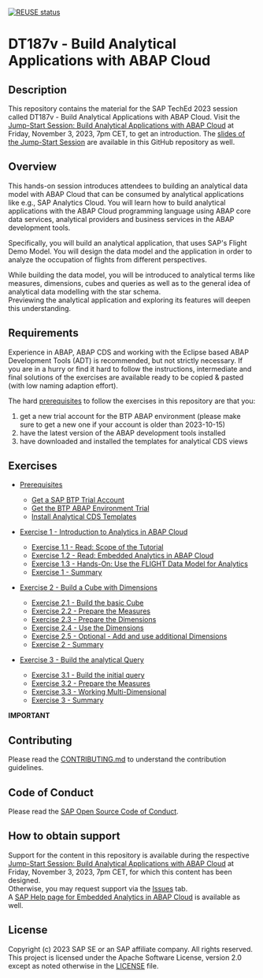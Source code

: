 [![REUSE status](https://api.reuse.software/badge/github.com/SAP-samples/teched2023-DT187v)](https://api.reuse.software/info/github.com/SAP-samples/teched2023-DT187v)

# DT187v - Build Analytical Applications with ABAP Cloud

## Description

This repository contains the material for the SAP TechEd 2023 session called DT187v - Build Analytical Applications with ABAP Cloud.
Visit the [Jump-Start Session: Build Analytical Applications with ABAP Cloud](https://go3.events.sap.com/sapteched/virtual/2023/reg/flow/sap/sapteched23/catalog/page/catalog/session/1693019886304001sNN4) at Friday, November 3, 2023, 7pm CET, to get an introduction.
The [slides of the Jump-Start Session](/exercises/ex3/images/231018_Embedded-Analytics-for-TechEd_Ext.pdf) are available in this GitHub repository as well.


## Overview

This hands-on session introduces attendees to building an analytical data model with ABAP Cloud that can be consumed by analytical applications like e.g., SAP Analytics Cloud. You will learn how to build analytical applications with the ABAP Cloud programming language using ABAP core data services, analytical providers and business services in the ABAP development tools.

Specifically, you will build an analytical application, that uses SAP's Flight Demo Model. You will design the data model and the application in order to analyze the occupation of flights from different perspectives.

While building the data model, you will be introduced to analytical terms like measures, dimensions, cubes and queries as well as to the general idea of analytical data modelling with the star schema.<br>
Previewing the analytical application and exploring its features will deepen this understanding.

## Requirements

Experience in ABAP, ABAP CDS and working with the Eclipse based ABAP Development Tools (ADT) is recommended, but not strictly necessary. If you are in a hurry or find it hard to follow the instructions, intermediate and final solutions of the exercises are available ready to be copied & pasted (with low naming adaption effort).

The hard [prerequisites](https://github.com/SAP-samples/teched2023-DT187v/blob/main/exercises/ex0/README.md) to follow the exercises in this repository are that you:
1) get a new trial account for the BTP ABAP environment (please make sure to get a new one if your account is older than 2023-10-15)
2) have the latest version of the ABAP development tools installed
3) have downloaded and installed the templates for analytical CDS views

## Exercises

- [Prerequisites](https://github.com/SAP-samples/teched2023-DT187v/blob/main/exercises/ex0/README.md)
    - [Get a SAP BTP Trial Account](https://github.com/SAP-samples/teched2023-DT187v/blob/main/exercises/ex0/README.md#sap-btp-trial-account)
    - [Get the BTP ABAP Environment Trial](https://github.com/SAP-samples/teched2023-DT187v/blob/main/exercises/ex0/README.md#abap-environment-in-sap-btp-trial)
    - [Install Analytical CDS Templates](https://github.com/SAP-samples/teched2023-DT187v/blob/main/exercises/ex0/README.md#download-and-install-analytical-abap-cds-templates)

- [Exercise 1 - Introduction to Analytics in ABAP Cloud](https://github.com/SAP-samples/teched2023-DT187v/blob/main/exercises/ex1/README.md)
    - [Exercise 1.1 - Read: Scope of the Tutorial](https://github.com/SAP-samples/teched2023-DT187v/blob/main/exercises/ex1/README.md#exercise-11---read-scope-of-the-tutorial)
    - [Exercise 1.2 - Read: Embedded Analytics in ABAP Cloud](https://github.com/SAP-samples/teched2023-DT187v/blob/main/exercises/ex1/README.md#exercise-12---read-embedded-analytics-in-abap-cloud)
    - [Exercise 1.3 - Hands-On: Use the FLIGHT Data Model for Analytics](https://github.com/SAP-samples/teched2023-DT187v/blob/main/exercises/ex1/README.md#exercise-13---hands-on-use-the-flight-data-model-for-analytics)
    - [Exercise 1 - Summary](https://github.com/SAP-samples/teched2023-DT187v/blob/main/exercises/ex1/README.md#summary)

- [Exercise 2 - Build a Cube with Dimensions](https://github.com/SAP-samples/teched2023-DT187v/blob/main/exercises/ex2/README.md)
    - [Exercise 2.1 - Build the basic Cube](https://github.com/SAP-samples/teched2023-DT187v/blob/main/exercises/ex2/README.md#exercise-21---build-the-basic-cube)
    - [Exercise 2.2 - Prepare the Measures](https://github.com/SAP-samples/teched2023-DT187v/blob/main/exercises/ex2/README.md#exercise-22---prepare-the-measures)
    - [Exercise 2.3 - Prepare the Dimensions](https://github.com/SAP-samples/teched2023-DT187v/blob/main/exercises/ex2/README.md#exercise-23---prepare-the-dimensions)
    - [Exercise 2.4 - Use the Dimensions](https://github.com/SAP-samples/teched2023-DT187v/blob/main/exercises/ex2/README.md#exercise-24---use-the-dimensions)
    - [Exercise 2.5 - Optional - Add and use additional Dimensions](https://github.com/SAP-samples/teched2023-DT187v/blob/main/exercises/ex2/README.md#exercise-25---optional-add-and-use-additional-dimensions)
    - [Exercise 2 - Summary](https://github.com/SAP-samples/teched2023-DT187v/blob/main/exercises/ex2/README.md#summary)

- [Exercise 3 - Build the analytical Query](https://github.com/SAP-samples/teched2023-DT187v/blob/main/exercises/ex3/README.MD)
    - [Exercise 3.1 - Build the initial query](https://github.com/SAP-samples/teched2023-DT187v/blob/main/exercises/ex3/README.MD#exercise-31---build-the-initial-query)
    - [Exercise 3.2 - Prepare the Measures](https://github.com/SAP-samples/teched2023-DT187v/blob/main/exercises/ex3/README.MD#exercise-32---prepare-the-measures)
    - [Exercise 3.3 - Working Multi-Dimensional](https://github.com/SAP-samples/teched2023-DT187v/blob/main/exercises/ex3/README.MD#exercise-33---working-with-the-multi-dimensional-analysis)
    - [Exercise 3 - Summary](https://github.com/SAP-samples/teched2023-DT187v/blob/main/exercises/ex3/README.MD#summary)


**IMPORTANT**

## Contributing
Please read the [CONTRIBUTING.md](./CONTRIBUTING.md) to understand the contribution guidelines.

## Code of Conduct
Please read the [SAP Open Source Code of Conduct](https://github.com/SAP-samples/.github/blob/main/CODE_OF_CONDUCT.md).

## How to obtain support
Support for the content in this repository is available during the respective [Jump-Start Session: Build Analytical Applications with ABAP Cloud](https://go3.events.sap.com/sapteched/virtual/2023/reg/flow/sap/sapteched23/catalog/page/catalog/session/1693019886304001sNN4) at Friday, November 3, 2023, 7pm CET, for which this content has been designed.<br>
Otherwise, you may request support via the [Issues](../../issues) tab.<br>
A [SAP Help page for Embedded Analytics in ABAP Cloud](https://help.sap.com/docs/abap-cloud/abap-analytics/abap-analytics) is available as well. 

## License
Copyright (c) 2023 SAP SE or an SAP affiliate company. All rights reserved. This project is licensed under the Apache Software License, version 2.0 except as noted otherwise in the [LICENSE](LICENSES/Apache-2.0.txt) file.
